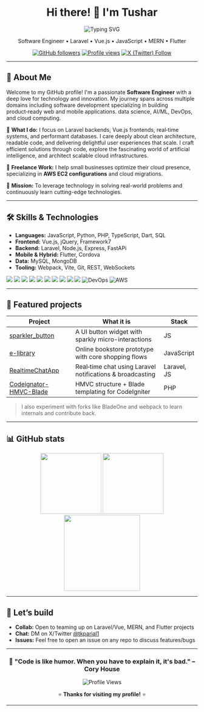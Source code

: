 <!-- Profile: tusharthe -->
<div align="center">

# Hi there! 👋 I'm Tushar

 
  ![Typing SVG](https://readme-typing-svg.herokuapp.com?font=Fira+Code&pause=1000&color=36BCF7&center=true&vCenter=true&width=435&lines=Computer+Science+Engineer;Full+Stack+Developer;DevOps+Enthusiast;AI%2FML+Explorer;Cloud+Solutions+Architect)
   

Software Engineer • Laravel • Vue.js • JavaScript • MERN • Flutter

[![GitHub followers](https://img.shields.io/github/followers/tusharthe?style=for-the-badge)](https://github.com/tusharthe)
[![Profile views](https://komarev.com/ghpvc/?username=tusharthe&style=for-the-badge&color=0e75b6)](#)
[![X (Twitter) Follow](https://img.shields.io/badge/follow-@tkparial1-1DA1F2?style=for-the-badge&logo=x)](https://twitter.com/tkparial1)

</div>

---
<!--
## ✨ About

- **Role:** Software Engineer focused on product-ready web and mobile experiences  
- **Strengths:** Laravel backends, Vue.js frontends, real-time features, performant databases  
- **Also build with:** MERN stack, Flutter, Cordova, Framework7  
- **I value:** Clean architecture, readable code, and delightful UX
-->

## 🚀 About Me

Welcome to my GitHub profile! I'm a passionate **Software Engineer** with a deep love for technology and innovation. My journey spans across multiple domains including software development specializing in building product‑ready web and mobile applications. data science, AI/ML, DevOps, and cloud computing.

🔹 **What I do:**  I focus on Laravel backends, Vue.js frontends, real‑time systems, and performant databases. I care deeply about clean architecture, readable code, and delivering delightful user experiences that scale. I craft efficient solutions through code, explore the fascinating world of artificial intelligence, and architect scalable cloud infrastructures.

🔹 **Freelance Work:** I help small businesses optimize their cloud presence, specializing in **AWS EC2 configurations** and cloud migrations.

🔹 **Mission:** To leverage technology in solving real-world problems and continuously learn cutting-edge technologies.

---

## 🛠️ Skills & Technologies

- **Languages:** JavaScript, Python, PHP, TypeScript, Dart, SQL
- **Frontend:** Vue.js, jQuery, Framework7
- **Backend:** Laravel, Node.js, Express, FastAPi
- **Mobile & Hybrid:** Flutter, Cordova
- **Data:** MySQL, MongoDB
- **Tooling:** Webpack, Vite, Git, REST, WebSockets

<p>
  <img src="https://img.shields.io/badge/PHP-777BB4?logo=php&logoColor=fff" />
  <img src="https://img.shields.io/badge/Laravel-FF2D20?logo=laravel&logoColor=fff" />
  <img src="https://img.shields.io/badge/Vue.js-4FC08D?logo=vuedotjs&logoColor=fff" />
  <img src="https://img.shields.io/badge/JavaScript-F7DF1E?logo=javascript&logoColor=000" />
  <img src="https://img.shields.io/badge/Node.js-339933?logo=nodedotjs&logoColor=fff" />
  <img src="https://img.shields.io/badge/Flutter-02569B?logo=flutter&logoColor=fff" />
  <img src="https://img.shields.io/badge/MySQL-4479A1?logo=mysql&logoColor=fff" />
  <img src="https://img.shields.io/badge/MongoDB-47A248?logo=mongodb&logoColor=fff" />
  <img src="https://img.shields.io/badge/Cordova-E8E8E8?logo=apachecordova&logoColor=000" />
  <img src="https://img.shields.io/badge/Webpack-8DD6F9?logo=webpack&logoColor=000" />  
  <img src="https://img.shields.io/badge/DevOps-2496ED?logo=docker&logoColor=fff" alt="DevOps"/>
  <img src="https://img.shields.io/badge/AWS-232F3E?logo=amazonaws&logoColor=fff" alt="AWS"/>
</p>


<!--
<div align="center">

### 💻 Programming Languages
![Javascript](https://img.shields.io/badge/C++-%2300599C.svg?style=for-the-badge&logo=c%2B%2B&logoColor=white)
![PHP](https://img.shields.io/badge/C%23-%23239120.svg?style=for-the-badge&logo=c-sharp&logoColor=white)
![Java](https://img.shields.io/badge/Java-%23ED8B00.svg?style=for-the-badge&logo=openjdk&logoColor=white)
![Python](https://img.shields.io/badge/Python-3670A0?style=for-the-badge&logo=python&logoColor=ffdd54)

### ☁️ Cloud Platforms
![AWS](https://img.shields.io/badge/AWS-%23FF9900.svg?style=for-the-badge&logo=amazon-aws&logoColor=white)
 

### 🚀 DevOps & Tools
![Docker](https://img.shields.io/badge/Docker-%230db7ed.svg?style=for-the-badge&logo=docker&logoColor=white)
![Kubernetes](https://img.shields.io/badge/Kubernetes-%23326ce5.svg?style=for-the-badge&logo=kubernetes&logoColor=white)
![Gitlab](https://img.shields.io/badge/GitHub%20Actions-%232671E5.svg?style=for-the-badge&logo=githubactions&logoColor=white)
![Terraform](https://img.shields.io/badge/Jenkins-%232C5263.svg?style=for-the-badge&logo=jenkins&logoColor=white)

### 📊 Data Science & AI/ML
![Pandas](https://img.shields.io/badge/Pandas-%23150458.svg?style=for-the-badge&logo=pandas&logoColor=white)
![NumPy](https://img.shields.io/badge/NumPy-%23013243.svg?style=for-the-badge&logo=numpy&logoColor=white)
![TensorFlow](https://img.shields.io/badge/TensorFlow-%23FF6F00.svg?style=for-the-badge&logo=TensorFlow&logoColor=white)
![PyTorch](https://img.shields.io/badge/PyTorch-%23EE4C2C.svg?style=for-the-badge&logo=PyTorch&logoColor=white)

</div>
-->
---

## 🚀 Featured projects

| Project | What it is | Stack |
| --- | --- | --- |
| [sparkler_button](https://github.com/tusharthe/sparkler_button) | A UI button widget with sparkly micro-interactions | JS |
| [e-library](https://github.com/tusharthe/e-library) | Online bookstore prototype with core shopping flows | JavaScript |
| [RealtimeChatApp](https://github.com/tusharthe/RealtimeChatApp) | Real‑time chat using Laravel notifications & broadcasting | Laravel, JS |
| [Codeignator-HMVC-Blade](https://github.com/tusharthe/Codeignator-HMVC-Blade) | HMVC structure + Blade templating for CodeIgniter | PHP |

> I also experiment with forks like BladeOne and webpack to learn internals and contribute back.

---

## 📊 GitHub stats

<div align="center">
  <img height="160" src="https://github-readme-stats.vercel.app/api?username=tusharthe&show_icons=true&theme=transparent&hide_border=true" />
  <img height="160" src="https://github-readme-stats.vercel.app/api/top-langs/?username=tusharthe&layout=compact&theme=transparent&hide_border=true" />
  <br/>
  <img height="200" src="https://streak-stats.demolab.com?user=tusharthe&theme=transparent&hide_border=true" />
</div>

---

## 🤝 Let’s build

- **Collab:** Open to teaming up on Laravel/Vue, MERN, and Flutter projects
- **Chat:** DM on X/Twitter [@tkparial1](https://twitter.com/tkparial1)
- **Issues:** Feel free to open an issue on any repo to discuss features/bugs

---

<div align="center">
  
  ### 🎯 "Code is like humor. When you have to explain it, it's bad." – Cory House
  
  ![Profile Views](https://komarev.com/ghpvc/?username=tusharthe&color=brightgreen&style=flat-square)
  
  ⭐️ **Thanks for visiting my profile!** ⭐️
  
</div>

---

